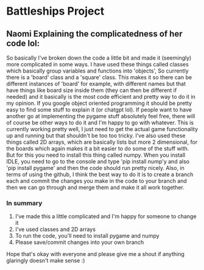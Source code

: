 # Battleships Project
## Naomi Explaining the complicatedness of her code lol:
So basically I've broken down the code a little bit and made it (seemingly) more complicated in some ways. I have used these things called classes which basically group variables and functions into 'objects', So currently there is a 'board' class and a 'square' class. This makes it so there can be different instances of 'board' for example, with different names but that have things like board size inside them (they can then be different if needed) and it basically is the most code efficient and pretty way to do it in my opinion. If you google object oriented programming it should be pretty easy to find some stuff to explain it (or chatgpt lol).
If people want to have another go at implementing the pygame stuff absolutely feel free, there will of course be other ways to do it and I'm happy to go with whatever. This is currently working pretty well, I just need to get the actual game functionality up and running but that shouldn't be too too tricky.
I've also used these things called 2D arrays, which are basically lists but more 2 dimensional, for the boards which again makes it a bit easier to do some of the stuff with. But for this you need to install this thing called numpy. When you install IDLE, you need to go to the console and type 'pip install nump'y and also 'pip install pygame' and then the code should run pretty nicely.
Also, in terms of using the github, I think the best way to do it is to create a branch each and commit the changes you make in the code to your branch and then we can go through and merge them and make it all work together.
### In summary
1) I've made this a little complicated and I'm happy for someone to change it
2) I've used classes and 2D arrays
3) To run the code, you'll need to install pygame and numpy
4) Please save/commit changes into your own branch

Hope that's okay with everyone and please give me a shout if anything glaringly doesn't make sense :)
